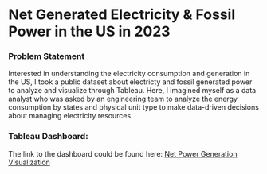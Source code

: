 # Net Generated Electricity & Fossil Power in the US in 2023

### Problem Statement
Interested in understanding the electricity consumption and generation in the US, I took a public dataset about electricty and fossil generated power to analyze and visualize through Tableau. Here, I imagined myself as a data analyst who was asked by an engineering team to analyze the energy consumption by states and physical unit type to make data-driven decisions about managing electricity resources. 

### Tableau Dashboard:
The link to the dashboard could be found here: [Net Power Generation Visualization](https://public.tableau.com/views/NetPowerGenerationVisualization/Dashboard1?:language=en-US&publish=yes&:sid=&:redirect=auth&:display_count=n&:origin=viz_share_link)
